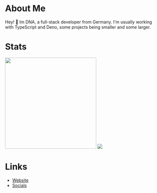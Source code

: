 # About Me
Hey! 👋
Im DNA, a full-stack developer from Germany. I'm usually working with TypeScript and Deno, some projects being smaller and some larger. 

# Stats
<img src="https://wakatime.com/share/@1b45378b-7477-4771-8d78-8007dc6b422f/9475d7dc-12e2-4e0c-87ca-05b5f5a2a689.svg" height="300"/>
<img src="https://gh-pins.dnascanner.de/image/dnascanner?cols=3" />

# Links
- [Website](https://dnascanner.de)
- [Socials](https://dnascanner.de/#socials)
